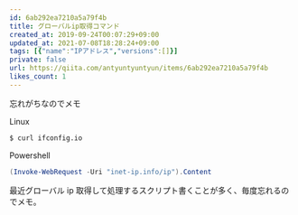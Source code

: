 ```yaml
---
id: 6ab292ea7210a5a79f4b
title: グローバルip取得コマンド
created_at: 2019-09-24T00:07:29+09:00
updated_at: 2021-07-08T18:28:24+09:00
tags: [{"name":"IPアドレス","versions":[]}]
private: false
url: https://qiita.com/antyuntyuntyun/items/6ab292ea7210a5a79f4b
likes_count: 1
---
```



忘れがちなのでメモ

Linux

```bash
$ curl ifconfig.io
```

Powershell

```powershell
(Invoke-WebRequest -Uri "inet-ip.info/ip").Content
```

最近グローバル ip 取得して処理するスクリプト書くことが多く、毎度忘れるのでメモ。
